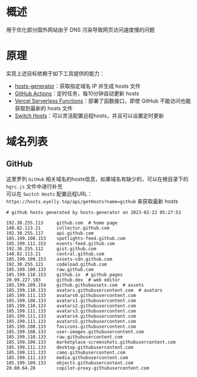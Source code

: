 
# 概述
用于优化部分国外网站由于 DNS 污染导致网页访问速度慢的问题
# 原理
实现上述目标依赖于如下工具提供的能力：
* [hosts-generator](https://github.com/eyelly-wu/hosts-generator)：获取指定域名 IP 并生成 hosts 文件
* [GitHub Actions](https://github.com/features/actions)：定时任务，每10分钟自动更新 hosts
* [Vercel Serverless Functions](https://vercel.com/docs/concepts/functions/serverless-functions)：部署了函数接口，即使 GitHub 不能访问也能获取到最新的 hosts 文件
* [Switch Hosts](https://swh.app/zh)：可以灵活配置远程hosts，并且可以设置定时更新

# 域名列表

## GitHub
这里罗列 `GitHub` 相关域名的hosts信息，如果域名有缺少的，可以在根目录下的 `hgrc.js` 文件中进行补充<br />可以在 `Switch Hosts` 配置远程URL：`https://hosts.eyelly.top/api/getHosts?name=github` 来获取最新 hosts
```text
# github hosts generated by hosts-generator on 2023-02-22 05:27:53

192.30.255.113     github.com  # home page
140.82.113.21      collector.github.com  
192.30.255.117     api.github.com  
185.199.108.153    spotlights-feed.github.com  
185.199.111.153    events-feed.github.com  
192.30.255.112     gist.github.com  
140.82.113.21      central.github.com  
185.199.109.153    assets-cdn.github.com  
192.30.255.121     codeload.github.com  
185.199.109.133    raw.github.com  
185.199.110.153    github.io  # github pages
20.99.227.183      github.dev  # web editor
185.199.109.154    github.githubassets.com  # assets
185.199.110.133    avatars.githubusercontent.com  # avatars
185.199.111.133    avatars0.githubusercontent.com  
185.199.108.133    avatars1.githubusercontent.com  
185.199.110.133    avatars2.githubusercontent.com  
185.199.111.133    avatars3.githubusercontent.com  
185.199.111.133    avatars4.githubusercontent.com  
185.199.111.133    avatars5.githubusercontent.com  
185.199.108.133    favicons.githubusercontent.com  
185.199.108.133    user-images.githubusercontent.com  
185.199.110.133    raw.githubusercontent.com  
185.199.109.133    marketplace-screenshots.githubusercontent.com  
185.199.111.133    desktop.githubusercontent.com  
185.199.111.133    camo.githubusercontent.com  
185.199.111.133    media.githubusercontent.com  
185.199.109.133    objects.githubusercontent.com  
20.80.64.28        copilot-proxy.githubusercontent.com  
```
